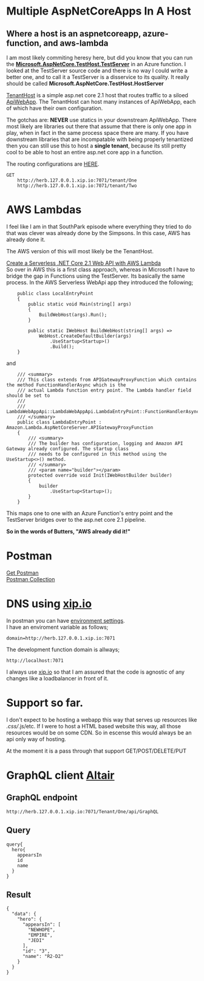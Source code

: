 # Multiple AspNetCoreApps In A Host
## Where a host is an aspnetcoreapp, azure-function, and aws-lambda

I am most likely commiting heresy here, but did you know that you can run the **[Microsoft.AspNetCore.TestHost.TestServer](https://docs.microsoft.com/en-us/dotnet/api/microsoft.aspnetcore.testhost.testserver?view=aspnetcore-2.1 )** in an Azure function.  I looked at the TestServer source code and there is no way I could write a better one, and to call it a TestServer is a disservice to its quality.  It really should be called **Microsoft.AspNetCore.TestHost.HostServer**

[TenantHost](./src/TenantHost/) is a simple asp.net core 2.1 host that routes traffic to a siloed [ApiWebApp](./src/ApiWebApp/).  The TenantHost can host many instances of ApiWebApp, each of which have their own configuration.  

The gotchas are: **NEVER** use statics in your downstream ApiWebApp.  There most likely are libraries out there that assume that there is only one app in play, when in fact in the same process space there are many.  If you have downstream libraries that are incompatable with being properly tenantized then you can still use this to host a **single tenant**, because its still pretty cool to be able to host an entire asp.net core app in a function.  

The routing configurations are [HERE](./src/TenantHost/appsettings.json).  
```
GET 
    http://herb.127.0.0.1.xip.io:7071/tenant/One
    http://herb.127.0.0.1.xip.io:7071/tenant/Two

```



# AWS Lambdas
I feel like I am in that SouthPark episode where everything they tried to do that was clever was already done by the Simpsons.
In this case, AWS has already done it.  

The AWS version of this will most likely be the TenantHost.

[Create a Serverless .NET Core 2.1 Web API with AWS Lambda](https://www.youtube.com/watch?v=OhEANj3Y6ZQ)  
So over in AWS this is a first class approach, whereas in Microsoft I have to bridge the gap in Functions using the TestServer.
Its basically the same process.  In the AWS Serverless WebApi app they introduced the following;
```
    public class LocalEntryPoint
    {
        public static void Main(string[] args)
        {
            BuildWebHost(args).Run();
        }

        public static IWebHost BuildWebHost(string[] args) =>
            WebHost.CreateDefaultBuilder(args)
                .UseStartup<Startup>()
                .Build();
    }
```
and
```
    /// <summary>
    /// This class extends from APIGatewayProxyFunction which contains the method FunctionHandlerAsync which is the 
    /// actual Lambda function entry point. The Lambda handler field should be set to
    /// 
    /// LambdaWebAppApi::LambdaWebAppApi.LambdaEntryPoint::FunctionHandlerAsync
    /// </summary>
    public class LambdaEntryPoint : Amazon.Lambda.AspNetCoreServer.APIGatewayProxyFunction
    {
        /// <summary>
        /// The builder has configuration, logging and Amazon API Gateway already configured. The startup class
        /// needs to be configured in this method using the UseStartup<>() method.
        /// </summary>
        /// <param name="builder"></param>
        protected override void Init(IWebHostBuilder builder)
        {
            builder
                .UseStartup<Startup>();
        }
    }
```

This maps one to one with an Azure Function's entry point and the TestServer bridges over to the asp.net core 2.1 pipeline.

**So in the words of Butters, "AWS already did it!"**

# Postman  
[Get Postman](https://www.getpostman.com/)  
[Postman Collection](./AzureApi.postman_collection.json)  

# DNS using [xip.io](http://xip.io/)  
In postman you can have [environment settings](https://learning.getpostman.com/docs/postman/environments_and_globals/manage_environments/).  
I have an enviroment variable as follows;
```
domain=http://herb.127.0.0.1.xip.io:7071
```
The development function domain is allways;
```
http://localhost:7071
```
I always use [xip.io](http://xip.io/) so that I am assured that the code is agnostic of any changes like a loadbalancer in front of it.

# Support so far.
I don't expect to be hosting a webapp this way that serves up resources like *.css/*.js/etc.  If I were to host a HTML based website this way, all those resources would be on some CDN.  So in escense this would always be an api only way of hosting.

At the moment it is a pass through that support GET/POST/DELETE/PUT

# GraphQL client [Altair](https://altair.sirmuel.design)

## GraphQL endpoint
```
http://herb.127.0.0.1.xip.io:7071/Tenant/One/api/GraphQL
```
## Query
```
query{
  hero{
    appearsIn
    id
    name
  }
}
```
## Result 
```
{
  "data": {
    "hero": {
      "appearsIn": [
        "NEWHOPE",
        "EMPIRE",
        "JEDI"
      ],
      "id": "3",
      "name": "R2-D2"
    }
  }
}
```




